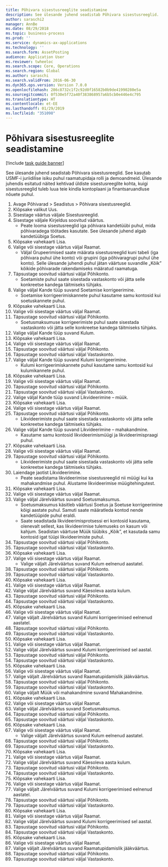 ```yaml
---
title: Põhivara sisestusreeglite seadistamine
description: See ülesande juhend seadistab Põhivara sisestusreeglid.
author: saraschi2
manager: AnnBe
ms.date: 08/29/2018
ms.topic: business-process
ms.prod: ''
ms.service: dynamics-ax-applications
ms.technology: ''
ms.search.form: AssetPosting
audience: Application User
ms.reviewer: twheeloc
ms.search.scope: Core, Operations
ms.search.region: Global
ms.author: saraschi
ms.search.validFrom: 2016-06-30
ms.dyn365.ops.version: Version 7.0.0
ms.openlocfilehash: 286c8732c1f2c92d0f16582b0b9de41990280e5a
ms.sourcegitcommit: 0f530e5f72a40f383868957a6b5cb0e446e4c795
ms.translationtype: HT
ms.contentlocale: et-EE
ms.lasthandoff: 01/29/2019
ms.locfileid: "351098"
---
```

# <a name="set-up-fixed-asset-posting-profiles"></a>Põhivara sisestusreeglite seadistamine

[!include [task guide banner](../../includes/task-guide-banner.md)]

See ülesande juhend seadistab Põhivara sisestusreeglid.  See kasutab USMF-i juriidilise isiku puhul raamatupidaja rolli ja demoandmeid.  Ülesande juhendis esitatud näited kehtivad üldiste sisestusreeglite kohta, kuigi sisestusreeglid tuleb luua teie kindla kontoplaani ja finantsaruandluse nõuete puhul.

1. Avage Põhivarad > Seadistus > Põhivara sisestusreeglid.
2. Klõpsake valikut Uus.
3. Sisestage väärtus väljale Sisestusreeglid.
4. Sisestage väljale Kirjeldus soovitud väärtus.
    * Peate looma sisestusreeglid iga põhivara kandetüübi puhul, mida põhivaradega töötades kasutate.  See ülesande juhend algab kandetüübiga Soetus.  
5. Klõpsake vahekaarti Lisa.
6. Valige või sisestage väärtus väljal Raamat.
    * Väljal Grupeerimised saate määrata sisestusreeglid kuni tabeli (iga põhivara puhul ühe konto) või grupini (iga põhivaragrupi puhul ühe konto).  Selle ülesande juhendi puhul jätan väärtuse suvandile „Kõik” kõikide põhivarade rakendamiseks määratud raamatuga.  
7. Täpsustage soovitud väärtusi väljal Põhikonto.
    * Soetamiste puhul saate sisestada vastaskonto või jätta selle konkreetse kandega täitmiseks tühjaks.    
8. Valige väljal Kande tüüp suvand Soetamise korrigeerimine.
    * Soetamise korrigeerimiskannete puhul kasutame samu kontosid kui soetuskannete puhul.  
9. Klõpsake vahekaarti Lisa.
10. Valige või sisestage väärtus väljal Raamat.
11. Täpsustage soovitud väärtusi väljal Põhikonto.
    * Soetusmaksumuse korrigeerimiste puhul saate sisestada vastaskonto või jätta selle konkreetse kandega täitmiseks tühjaks.    
12. Valige väljal Kande tüüp suvand Kulum.
13. Klõpsake vahekaarti Lisa.
14. Valige või sisestage väärtus väljal Raamat.
15. Täpsustage soovitud väärtusi väljal Põhikonto.
16. Täpsustage soovitud väärtusi väljal Vastaskonto.
17. Valige väljal Kande tüüp suvand Kulumi korrigeerimine.
    * Kulumi korrigeerimiskannete puhul kasutame samu kontosid kui kulumikannete puhul.  
18. Klõpsake vahekaarti Lisa.
19. Valige või sisestage väärtus väljal Raamat.
20. Täpsustage soovitud väärtusi väljal Põhikonto.
21. Täpsustage soovitud väärtusi väljal Vastaskonto.
22. Valige väljal Kande tüüp suvand Likvideerimine – müük.
23. Klõpsake vahekaarti Lisa.
24. Valige või sisestage väärtus väljal Raamat.
25. Täpsustage soovitud väärtusi väljal Põhikonto.
    * Likvideerimiste puhul saate sisestada vastaskonto või jätta selle konkreetse kandega täitmiseks tühjaks.  
26. Valige väljal Kande tüüp suvand Likvideerimine – mahakandmine.
    * Kasutame samu kontosid likvideerimismüügi ja likvideerimispraagi puhul.  
27. Klõpsake vahekaarti Lisa.
28. Valige või sisestage väärtus väljal Raamat.
29. Täpsustage soovitud väärtusi väljal Põhikonto.
    * Likvideerimiste puhul saate sisestada vastaskonto või jätta selle konkreetse kandega täitmiseks tühjaks.  
30. Laiendage jaotist Likvideerimine.
    * Peate seadistama likvideerimise sisestusreeglid nii müügi kui ka mahakandmise puhul.  Alustame likvideerimise müügitehingutest.  
31. Klõpsake vahekaarti Lisa.
32. Valige või sisestage väärtus väljal Raamat.
33. Valige väljal Järelväärtus suvand Soetusmaksumus.
    * Soetusmaksumus käsitleb väärtusi Soetus ja Soetuse korrigeerimine kõigi aastate puhul.  Samuti saate määratleda kontod nende kandetüüpide puhul eraldi.  
    * Saate seadistada likvideerimisprotsessi eri kontosid kasutama, olenevalt sellest, kas likvideerimise tulemuseks on kasum või kahjum.  Seadistan väärtuse Müük tüübiks „Kõik”, et kasutada samu kontosid igat tüüpi likvideerimiste puhul.  
34. Täpsustage soovitud väärtusi väljal Põhikonto.
35. Täpsustage soovitud väärtusi väljal Vastaskonto.
36. Klõpsake vahekaarti Lisa.
37. Valige või sisestage väärtus väljal Raamat.
    * Valige väljalt Järelväärtus suvand Kulum eelnenud aastatel.  
38. Täpsustage soovitud väärtusi väljal Põhikonto.
39. Täpsustage soovitud väärtusi väljal Vastaskonto.
40. Klõpsake vahekaarti Lisa.
41. Valige või sisestage väärtus väljal Raamat.
42. Valige väljal Järelväärtus suvand Käesoleva aasta kulum.
43. Täpsustage soovitud väärtusi väljal Põhikonto.
44. Täpsustage soovitud väärtusi väljal Vastaskonto.
45. Klõpsake vahekaarti Lisa.
46. Valige või sisestage väärtus väljal Raamat.
47. Valige väljalt Järelväärtus suvand Kulumi korrigeerimised eelnenud aastatel.
48. Täpsustage soovitud väärtusi väljal Põhikonto.
49. Täpsustage soovitud väärtusi väljal Vastaskonto.
50. Klõpsake vahekaarti Lisa.
51. Valige või sisestage väärtus väljal Raamat.
52. Valige väljal Järelväärtus suvand Kulumi korrigeerimised sel aastal.
53. Täpsustage soovitud väärtusi väljal Põhikonto.
54. Täpsustage soovitud väärtusi väljal Vastaskonto.
55. Klõpsake vahekaarti Lisa.
56. Valige või sisestage väärtus väljal Raamat.
57. Valige väljalt Järelväärtus suvand Raamatupidamislik jääkväärtus.
58. Täpsustage soovitud väärtusi väljal Põhikonto.
59. Täpsustage soovitud väärtusi väljal Vastaskonto.
60. Valige väljalt Müük või mahakandmine suvand Mahakandmine.
61. Klõpsake vahekaarti Lisa.
62. Valige või sisestage väärtus väljal Raamat.
63. Valige väljal Järelväärtus suvand Soetusmaksumus.
64. Täpsustage soovitud väärtusi väljal Põhikonto.
65. Täpsustage soovitud väärtusi väljal Vastaskonto.
66. Klõpsake vahekaarti Lisa.
67. Valige või sisestage väärtus väljal Raamat.
    * Valige väljalt Järelväärtus suvand Kulum eelnenud aastatel.  
68. Täpsustage soovitud väärtusi väljal Põhikonto.
69. Täpsustage soovitud väärtusi väljal Vastaskonto.
70. Klõpsake vahekaarti Lisa.
71. Valige või sisestage väärtus väljal Raamat.
72. Valige väljal Järelväärtus suvand Käesoleva aasta kulum.
73. Täpsustage soovitud väärtusi väljal Põhikonto.
74. Täpsustage soovitud väärtusi väljal Vastaskonto.
75. Klõpsake vahekaarti Lisa.
76. Valige või sisestage väärtus väljal Raamat.
77. Valige väljalt Järelväärtus suvand Kulumi korrigeerimised eelnenud aastatel.
78. Täpsustage soovitud väärtusi väljal Põhikonto.
79. Täpsustage soovitud väärtusi väljal Vastaskonto.
80. Klõpsake vahekaarti Lisa.
81. Valige või sisestage väärtus väljal Raamat.
82. Valige väljal Järelväärtus suvand Kulumi korrigeerimised sel aastal.
83. Täpsustage soovitud väärtusi väljal Põhikonto.
84. Täpsustage soovitud väärtusi väljal Vastaskonto.
85. Klõpsake vahekaarti Lisa.
86. Valige või sisestage väärtus väljal Raamat.
87. Valige väljalt Järelväärtus suvand Raamatupidamislik jääkväärtus.
88. Täpsustage soovitud väärtusi väljal Põhikonto.
89. Täpsustage soovitud väärtusi väljal Vastaskonto.

